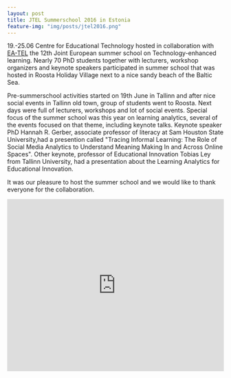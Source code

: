```yaml
---
layout: post
title: JTEL Summerschool 2016 in Estonia
feature-img: "img/posts/jtel2016.png"
---
```


19.-25.06 Centre for Educational Technology hosted in collaboration with [EA-TEL](http://ea-tel.eu/ "EA-TEL") the 12th Joint European summer school on Technology-enhanced learning. Nearly 70 PhD students together with lecturers, workshop organizers and keynote speakers participated in summer school that was hosted in Roosta Holiday Village next to a nice sandy beach of the Baltic Sea.

Pre-summerschool activities started on 19th June in Tallinn and after nice social events in Tallinn old town, group of students went to Roosta. Next days were full of lecturers, workshops and lot of social events. Special focus of the summer school was this year on learning analytics, several of the events focused on that theme, including keynote talks. Keynote speaker PhD Hannah R. Gerber, associate professor of literacy at Sam Houston State University,had a presention called "Tracing Informal Learning: The Role of Social Media Analytics to Understand Meaning Making In and Across Online Spaces". Other keynote, professor of Educational Innovation Tobias Ley from Tallinn University, had a presentation about the Learning Analytics for Educational Innovation.

It was our pleasure to host the summer school and we would like to thank everyone for the collaboration.

<iframe width="100%" height="400" src="https://www.youtube.com/embed/2NrYjRMaHPE" frameborder="0" allowfullscreen></iframe>
